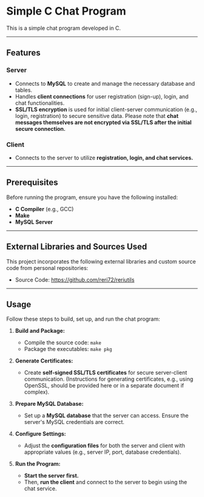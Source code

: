 # Simple C Chat Program

This is a simple chat program developed in C.


---
## Features

### Server
* Connects to **MySQL** to create and manage the necessary database and tables.
* Handles **client connections** for user registration (sign-up), login, and chat functionalities.
* **SSL/TLS encryption** is used for initial client-server communication (e.g., login, registration) to secure sensitive data. Please note that **chat messages themselves are not encrypted via SSL/TLS after the initial secure connection.**

### Client
* Connects to the server to utilize **registration, login, and chat services.**


---
## Prerequisites

Before running the program, ensure you have the following installed:
* **C Compiler** (e.g., GCC)
* **Make**
* **MySQL Server**


---
## External Libraries and Sources Used

This project incorporates the following external libraries and custom source code from personal repositories:

* Source Code: https://github.com/reri72/reriutils


---
## Usage

Follow these steps to build, set up, and run the chat program:

1.  **Build and Package:**
    * Compile the source code: `make`
    * Package the executables: `make pkg`

2.  **Generate Certificates:**
    * Create **self-signed SSL/TLS certificates** for secure server-client communication. (Instructions for generating certificates, e.g., using OpenSSL, should be provided here or in a separate document if complex).

3.  **Prepare MySQL Database:**
    * Set up a **MySQL database** that the server can access. Ensure the server's MySQL credentials are correct.

4.  **Configure Settings:**
    * Adjust the **configuration files** for both the server and client with appropriate values (e.g., server IP, port, database credentials).

5.  **Run the Program:**
    * **Start the server first.**
    * Then, **run the client** and connect to the server to begin using the chat service.
  


